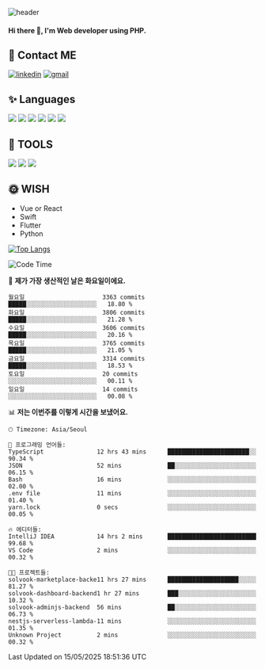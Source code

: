 ![header](https://capsule-render.vercel.app/api?type=waving&color=auto&height=300&section=header&text=Elin&fontSize=90&animation=twinkling)

#### Hi there 👋, I'm <b>Web developer</b> using PHP. ####

<!--
- 🔭 I’m currently working on Uniwill
- 🌱 I’m currently learning Vue or React or Python.
-->

<!---#### I am PHP developer --->

## 💌 Contact ME ###
[<img src='https://img.shields.io/badge/-EunjiKo-%230A66C2?style=flat-square&logo=LinkedIn&logoColor=white' alt='linkedin'>](https://www.linkedin.com/in/https://www.linkedin.com/in/eunji-ko-00a907164//)  [<img src='https://img.shields.io/badge/-einee214%40gmail.com-%23EA4335?style=flat-square&logo=Gmail&logoColor=white' alt='gmail'>](einee214@gmail.com)  


## ✨ Languages
<img src='https://img.shields.io/badge/-PHP-%23777BB4?style=for-the-badge&logo=PHP&logoColor=white'> <img src='https://img.shields.io/badge/-Laravel-%23FF2D20?style=for-the-badge&logo=Laravel&logoColor=white'> <img src='https://img.shields.io/badge/Jquery-%230769AD?style=for-the-badge&logo=Jquery&logoColor=white'> <img src='https://img.shields.io/badge/CSS3-%231572B6?style=for-the-badge&logo=CSS3&logoColor=white'> <img src='https://img.shields.io/badge/Bootstrap-%237952B3?style=for-the-badge&logo=Bootstrap&logoColor=white' > <img src='https://img.shields.io/badge/MySQL-%234479A1?style=for-the-badge&logo=MySQL&logoColor=white' >

## 🌷 TOOLS
<img src='https://img.shields.io/badge/PHPSTORM-%23000000?style=for-the-badge&logo=PhpStorm&logoColor=white' > <img src='https://img.shields.io/badge/GitLab-%23FCA121?style=for-the-badge&logo=GitLab&logoColor=white' > <img src='https://img.shields.io/badge/GitHub-%23181717?style=for-the-badge&logo=GitHub&logoColor=white'>


## 🌞 WISH
- Vue or React
- Swift
- Flutter
- Python


[![Top Langs](https://github-readme-stats.vercel.app/api/top-langs/?username=ein214&layout=compact)](https://github.com/anuraghazra/github-readme-stats)

<!--START_SECTION:waka-->
![Code Time](http://img.shields.io/badge/Code%20Time-4%2C193%20hrs%2040%20mins-blue)

📅 **제가 가장 생산적인 날은 화요일이에요.** 

```text
월요일                      3363 commits        █████░░░░░░░░░░░░░░░░░░░░   18.80 % 
화요일                      3806 commits        █████░░░░░░░░░░░░░░░░░░░░   21.28 % 
수요일                      3606 commits        █████░░░░░░░░░░░░░░░░░░░░   20.16 % 
목요일                      3765 commits        █████░░░░░░░░░░░░░░░░░░░░   21.05 % 
금요일                      3314 commits        █████░░░░░░░░░░░░░░░░░░░░   18.53 % 
토요일                      20 commits          ░░░░░░░░░░░░░░░░░░░░░░░░░   00.11 % 
일요일                      14 commits          ░░░░░░░░░░░░░░░░░░░░░░░░░   00.08 % 
```


📊 **저는 이번주를 이렇게 시간을 보냈어요.** 

```text
🕑︎ Timezone: Asia/Seoul

💬 프로그래밍 언어들: 
TypeScript               12 hrs 43 mins      ███████████████████████░░   90.34 % 
JSON                     52 mins             ██░░░░░░░░░░░░░░░░░░░░░░░   06.15 % 
Bash                     16 mins             ░░░░░░░░░░░░░░░░░░░░░░░░░   02.00 % 
.env file                11 mins             ░░░░░░░░░░░░░░░░░░░░░░░░░   01.40 % 
yarn.lock                0 secs              ░░░░░░░░░░░░░░░░░░░░░░░░░   00.05 % 

🔥 에디터들: 
IntelliJ IDEA            14 hrs 2 mins       █████████████████████████   99.68 % 
VS Code                  2 mins              ░░░░░░░░░░░░░░░░░░░░░░░░░   00.32 % 

🐱‍💻 프로젝트들: 
solvook-marketplace-backe11 hrs 27 mins      ████████████████████░░░░░   81.27 % 
solvook-dashboard-backend1 hr 27 mins        ███░░░░░░░░░░░░░░░░░░░░░░   10.32 % 
solvook-adminjs-backend  56 mins             ██░░░░░░░░░░░░░░░░░░░░░░░   06.73 % 
nestjs-serverless-lambda-11 mins             ░░░░░░░░░░░░░░░░░░░░░░░░░   01.35 % 
Unknown Project          2 mins              ░░░░░░░░░░░░░░░░░░░░░░░░░   00.32 % 
```


 Last Updated on 15/05/2025 18:51:36 UTC
<!--END_SECTION:waka-->

<!---![GitHub stats](https://github-readme-stats.vercel.app/api?username=ein214&show_icons=true&theme=dracula)  --->



